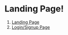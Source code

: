 # Landing Page!

1. [Landing Page](https://github.com/CapriciousRebel/NSS-Assignments/tree/Landing-Page)
2. [Login/Signup Page](https://github.com/CapriciousRebel/NSS-Assignments/tree/Login-Page)

